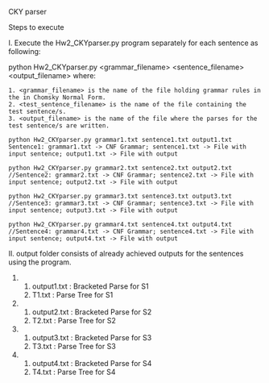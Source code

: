 CKY parser 

Steps to execute

I. Execute the Hw2_CKYparser.py program separately for each sentence as following:
	
  python Hw2_CKYparser.py <grammar_filename> <sentence_filename> <output_filename> where:
    
    1. <grammar_filename> is the name of the file holding grammar rules in the in Chomsky Normal Form.
    2. <test_sentence_filename> is the name of the file containing the test sentence/s.
    3. <output_filename> is the name of the file where the parses for the test sentence/s are written.

	python Hw2_CKYparser.py grammar1.txt sentence1.txt output1.txt	Sentence1: grammar1.txt -> CNF Grammar; sentence1.txt -> File with input sentence; output1.txt -> File with output
	
	python Hw2_CKYparser.py grammar2.txt sentence2.txt output2.txt	//Sentence2: grammar2.txt -> CNF Grammar; sentence2.txt -> File with input sentence; output2.txt -> File with output
	
	python Hw2_CKYparser.py grammar3.txt sentence3.txt output3.txt	//Sentence3: grammar3.txt -> CNF Grammar; sentence3.txt -> File with input sentence; output3.txt -> File with output
	
	python Hw2_CKYparser.py grammar4.txt sentence4.txt output4.txt	//Sentence4: grammar4.txt -> CNF Grammar; sentence4.txt -> File with input sentence; output4.txt -> File with output
	
II. output folder consists of already achieved outputs for the sentences using the program.	
	
  1.  1. output1.txt	:	Bracketed Parse for S1
      2. T1.txt		    :	Parse Tree for S1
  
  2.  1. output2.txt	:	Bracketed Parse for S2
      2. T2.txt		    :	Parse Tree for S2
      
  3.  1. output3.txt	:	Bracketed Parse for S3
      2. T3.txt		    :	Parse Tree for S3
  
  4.  1. output4.txt	:	Bracketed Parse for S4
      2. T4.txt		    :	Parse Tree for S4

